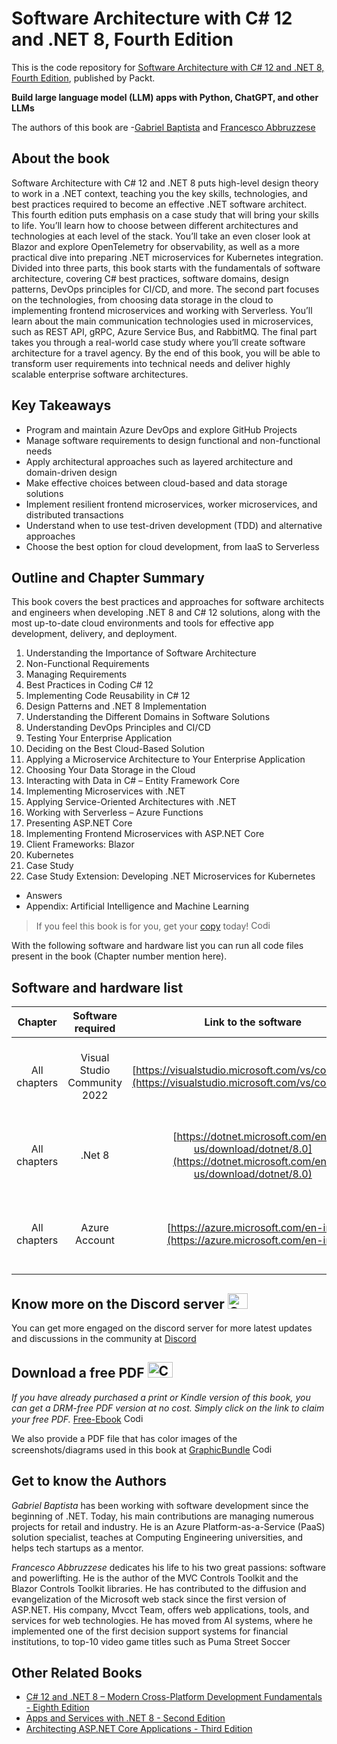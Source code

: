 # Software Architecture with C# 12 and .NET 8, Fourth Edition
This is the code repository for [Software Architecture with C# 12 and .NET 8, Fourth Edition](https://www.packtpub.com/product/software-architecture-with-c-12-and-net-8-fourth-edition/9781805127659), published by Packt.

**Build large language model (LLM) apps with Python, ChatGPT, and other LLMs**

The authors of this book are -[Gabriel Baptista]() and [Francesco Abbruzzese]()
## About the book

Software Architecture with C# 12 and .NET 8 puts high-level design theory to work in a .NET context, teaching you the key skills, technologies, and best practices required to become an effective .NET software architect.
This fourth edition puts emphasis on a case study that will bring your skills to life. You’ll learn how to choose between different architectures and technologies at each level of the stack. You’ll take an even closer look at Blazor and explore OpenTelemetry for observability, as well as a more practical dive into preparing .NET microservices for Kubernetes integration.
Divided into three parts, this book starts with the fundamentals of software architecture, covering C# best practices, software domains, design patterns, DevOps principles for CI/CD, and more. The second part focuses on the technologies, from choosing data storage in the cloud to implementing frontend microservices and working with Serverless. You’ll learn about the main communication technologies used in microservices, such as REST API, gRPC, Azure Service Bus, and RabbitMQ. The final part takes you through a real-world case study where you’ll create software architecture for a travel agency.
By the end of this book, you will be able to transform user requirements into technical needs and deliver highly scalable enterprise software architectures.


## Key Takeaways
- Program and maintain Azure DevOps and explore GitHub Projects
- Manage software requirements to design functional and non-functional needs
- Apply architectural approaches such as layered architecture and domain-driven design
- Make effective choices between cloud-based and data storage solutions
- Implement resilient frontend microservices, worker microservices, and distributed transactions
- Understand when to use test-driven development (TDD) and alternative approaches
- Choose the best option for cloud development, from IaaS to Serverless


## Outline and Chapter Summary

This book covers the best practices and approaches for software architects and engineers when developing .NET 8 and C# 12 solutions, along with the most up-to-date cloud environments and tools for effective app development, delivery, and deployment.


1. Understanding the Importance of Software Architecture
2. Non-Functional Requirements
3. Managing Requirements
4. Best Practices in Coding C# 12
5. Implementing Code Reusability in C# 12
6. Design Patterns and .NET 8 Implementation
7. Understanding the Different Domains in Software Solutions
8. Understanding DevOps Principles and CI/CD
9. Testing Your Enterprise Application
10. Deciding on the Best Cloud-Based Solution
11. Applying a Microservice Architecture to Your Enterprise Application
12. Choosing Your Data Storage in the Cloud
13. Interacting with Data in C# – Entity Framework Core
14. Implementing Microservices with .NET
15. Applying Service-Oriented Architectures with .NET
16. Working with Serverless – Azure Functions
17. Presenting ASP.NET Core
18. Implementing Frontend Microservices with ASP.NET Core
19. Client Frameworks: Blazor
20. Kubernetes
21. Case Study
22. Case Study Extension: Developing .NET Microservices for Kubernetes
- Answers
- Appendix: Artificial Intelligence and Machine Learning


> If you feel this book is for you, get your [copy](https://www.amazon.com/Software-Architecture-NET-applications-microservices/dp/1805127659/ref=sr_1_1?crid=3IT6Q0L6WBAS6&dib=eyJ2IjoiMSJ9.KjpfB3iXW4TAMT6ZncBx3Q.SYf7HDO_dskWy1WNw9B1BDchTkAaeKP0oULsGz_NIl8&dib_tag=se&keywords=9781805127659&qid=1709013982&sprefix=9781805127659%2Caps%2C564&sr=8-1) today! <img alt="Coding" height="15" width="35"  src="https://media.tenor.com/ex_HDD_k5P8AAAAi/habbo-habbohotel.gif">


With the following software and hardware list you can run all code files present in the book (Chapter number mention here).

## Software and hardware list

| Chapter | Software required    | Link to the software    | Hardware specifications    | OS required    |
|:---:  |:---:  |:---:  |:---:  |:---:  |
| All chapters  | Visual Studio Community 2022  | [https://visualstudio.microsoft.com/vs/community/](https://visualstudio.microsoft.com/vs/community/) | Should work on any recent computer | Windows, MacOS, Linux (any), macOS, Windows |
| All chapters  | .Net 8  | [https://dotnet.microsoft.com/en-us/download/dotnet/8.0](https://dotnet.microsoft.com/en-us/download/dotnet/8.0) | Should work on any recent computer | Windows, MacOS, Linux (any), macOS, Windows |
| All chapters  | Azure Account| [https://azure.microsoft.com/en-in/](https://azure.microsoft.com/en-in/) | Should work on any recent computer | Windows, MacOS, Linux (any), macOS, Windows |



## Know more on the Discord server <img alt="Coding" height="25" width="32"  src="https://cliply.co/wp-content/uploads/2021/08/372108630_DISCORD_LOGO_400.gif">
You can get more engaged on the discord server for more latest updates and discussions in the community at [Discord](https://packt.link/lang)

## Download a free PDF <img alt="Coding" height="25" width="40" src="https://emergency.com.au/wp-content/uploads/2021/03/free.gif">

_If you have already purchased a print or Kindle version of this book, you can get a DRM-free PDF version at no cost. Simply click on the link to claim your free PDF._
[Free-Ebook](https://packt.link/free-ebook/9781805127659) <img alt="Coding" height="15" width="35"  src="https://media.tenor.com/ex_HDD_k5P8AAAAi/habbo-habbohotel.gif">

We also provide a PDF file that has color images of the screenshots/diagrams used in this book at [GraphicBundle](https://packt.link/gbp/9781805127659) <img alt="Coding" height="15" width="35"  src="https://media.tenor.com/ex_HDD_k5P8AAAAi/habbo-habbohotel.gif">


## Get to know the Authors
_Gabriel Baptista_ has been working with software development since the beginning of .NET. Today, his main contributions are managing numerous projects for retail and industry. He is an Azure Platform-as-a-Service (PaaS) solution specialist, teaches at Computing Engineering universities, and helps tech startups as a mentor.

_Francesco Abbruzzese_ dedicates his life to his two great passions: software and powerlifting. He is the author of the MVC Controls Toolkit and the Blazor Controls Toolkit libraries. He has contributed to the diffusion and evangelization of the Microsoft web stack since the first version of ASP.NET. His company, Mvcct Team, offers web applications, tools, and services for web technologies. He has moved from AI systems, where he implemented one of the first decision support systems for financial institutions, to top-10 video game titles such as Puma Street Soccer

## Other Related Books
- [C# 12 and .NET 8 – Modern Cross-Platform Development Fundamentals - Eighth Edition](https://www.packtpub.com/product/c-12-and-net-8-modern-cross-platform-development-fundamentals-eighth-edition/9781837635870)
- [Apps and Services with .NET 8 - Second Edition](https://www.packtpub.com/product/apps-and-services-with-net-8-second-edition/9781837637133)
- [Architecting ASP.NET Core Applications - Third Edition](https://www.packtpub.com/product/architecting-aspnet-core-applications-third-edition/9781805123385)
